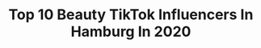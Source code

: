 ---
title: Top 10 Beauty TikTok Influencers In Hamburg In 2020
description: >-
  Find top beauty TikTok influencers in Hamburg in 2020. Most popular hashtags: #beauty #love #hamburg #germany.
platform: TikTok
profiles:
  - username: "siciliancupcake"
    fullname: >-
      Giusy
    location: "Germany"
    followers: 36185
    engagement: 1386
    commentsToLikes: 0.032706
    id: ck9k21tz3io0s0j78en7ljski
    verified: false
    hashtags: "#sweetbabygirl, #donut, #pasta, #foryourpage"
  - username: "carodaur"
    fullname: >-
      Carodaur
    location: "Germany"
    followers: 166184
    engagement: 739
    commentsToLikes: 0.010830
    id: ck8tn7cighw7o0j78ukcmpyyo
    verified: true
    hashtags: "#albumlookalike, #lipsync, #whoareyou, #trypophobia"
  - username: "annvivien.blog"
    fullname: >-
      Ann-Vivien
    location: "Germany"
    followers: 3142
    engagement: 824
    commentsToLikes: 0.019179
    id: ck81s9k4yr1da0j78hwh9v4l8
    verified: false
    hashtags: "#magicchallenge, #zaubertrick, #interior, #german"
  - username: "quasy444"
    fullname: >-
      Quasy
    location: "Germany"
    followers: 50574
    engagement: 1349
    commentsToLikes: 0.105468
    id: ck9npuoj60olw0j782lzo5yze
    verified: false
    hashtags: "#foryo, #fypchallenge, #kreativ, #challenge"
  - username: "it.snelly"
    fullname: >-
      Nelly👸🏼
    location: "Germany"
    followers: 14175
    engagement: 1883
    commentsToLikes: 0.066388
    id: cka6ma7or6fol0i7809e2cq95
    verified: false
    hashtags: "#food, #cute, #dothecolonel, #model"
  - username: "marsnbg"
    fullname: >-
      Känguru Marcel🦘
    location: "Germany"
    followers: 3680
    engagement: 736
    commentsToLikes: 0.249156
    id: cka64s8t89yqx0i7874c0eqby
    verified: false
    hashtags: "#idiotentest, #ironie, #klasse, #garten"
  - username: "laura.selinaaa"
    fullname: >-
      Laura Selina 
    location: "Germany"
    followers: 48658
    engagement: 1365
    commentsToLikes: 0.024979
    id: ck8vuj1lxj15g0j78ettb6a2h
    verified: false
    hashtags: "#lashes, #hamburg, #insta, #shababsbotten"
  - username: "tini_is_queen"
    fullname: >-
      Salina 💫
    location: "Germany"
    followers: 36091
    engagement: 1269
    commentsToLikes: 0.007000
    id: cka7npewlxyud0i78s4o6bjo8
    verified: false
    hashtags: "#jorgeblanco, #finderskeepers, #situtevas, #tequieromas"
  - username: "mad_man_hh"
    fullname: >-
      M.A.D
    location: "Germany"
    followers: 13276
    engagement: 448
    commentsToLikes: 0.030138
    id: cka0odf0138k10i78lnhqhgdg
    verified: false
    hashtags: "#friendship, #happy, #sommer, #petlover"
  - username: "webtalkshow"
    fullname: >-
      webtalkshow
    location: "Germany"
    followers: 2650
    engagement: 273
    commentsToLikes: 0.033820
    id: ck9m59v27kzar0j78i819vn6y
    verified: false
    hashtags: "#noangels, #treptow, #fabiankahl, #happyathome"
---